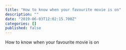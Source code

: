 ```yaml
---
title: "How to know when your favourite movie is on"
description: ""
date: "2019-06-03T12:02:15.700Z"
categories: []
published: false
---
```


How to know when your favourite movie is on
